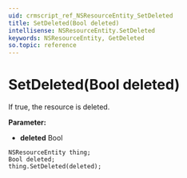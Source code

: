 ```yaml
---
uid: crmscript_ref_NSResourceEntity_SetDeleted
title: SetDeleted(Bool deleted)
intellisense: NSResourceEntity.SetDeleted
keywords: NSResourceEntity, GetDeleted
so.topic: reference
---
```


# SetDeleted(Bool deleted)

If true, the resource is deleted.

**Parameter:** 
* **deleted** Bool

```crmscript
NSResourceEntity thing;
Bool deleted;
thing.SetDeleted(deleted);
```

